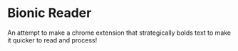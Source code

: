 # Bionic Reader

An attempt to make a chrome extension that strategically bolds text to make it quicker to read and process!
